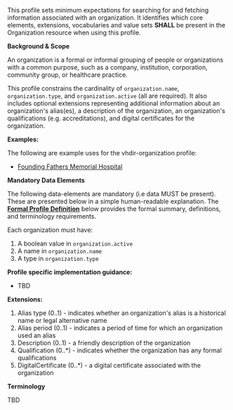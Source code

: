 This profile sets minimum expectations for searching for and fetching information associated with an organization. It identifies which core elements, extensions, vocabularies and value sets **SHALL** be present in the Organization resource when using this profile.

**Background & Scope**

An organization is a formal or informal grouping of people or organizations with a common purpose, such as a company, institution, corporation, community group, or healthcare practice. 

This profile constrains the cardinality of `organization.name`, `organization.type`, and `organization.active` (all are required). It also includes optional extensions representing additional information about an organization's alias(es), a description of the organization, an organization's qualifications (e.g. accreditations), and digital certificates for the organization.

**Examples:**

The following are example uses for the vhdir-organization profile:

-  [Founding Fathers Memorial Hospital](Organization-foundingfathers.html)


**Mandatory Data Elements**

The following data-elements are mandatory (i.e data MUST be present). These are presented below in a simple human-readable explanation. The [**Formal Profile Definition**](#profile) below provides the  formal summary, definitions, and  terminology requirements.  

Each organization must have:

1.  A boolean value in `organization.active`
1.  A name in `organization.name`
1.  A type in `organization.type`


**Profile specific implementation guidance:**

- TBD


**Extensions:**

1.  Alias type (0..1) - indicates whether an organization's alias is a historical name or legal alternative name
1.  Alias period (0..1) - indicates a period of time for which an organization used an alias
1.  Description (0..1) - a friendly description of the organization
1.  Qualification (0..*) - indicates whether the organization has any formal qualifications 
1.  DigitalCertificate (0..*) - a digital certificate associated with the organization


**Terminology**

TBD